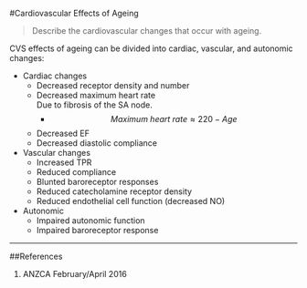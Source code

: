#Cardiovascular Effects of Ageing

> Describe the cardiovascular changes that occur with ageing.

CVS effects of ageing can be divided into cardiac, vascular, and autonomic changes:
* Cardiac changes
    * Decreased receptor density and number
    * Decreased maximum heart rate  
    Due to fibrosis of the SA node.
        * $$Maximum \ heart \ rate ≈ 220 - Age$$
    * Decreased EF
    * Decreased diastolic compliance
* Vascular changes
    * Increased TPR
    * Reduced compliance
    * Blunted baroreceptor responses
    * Reduced catecholamine receptor density
    * Reduced endothelial cell function (decreased NO)
* Autonomic
    * Impaired autonomic function
    * Impaired baroreceptor response


---
##References
1. ANZCA February/April 2016
